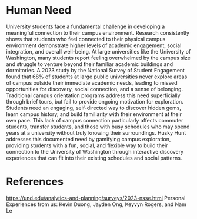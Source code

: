 # Human Need
University students face a fundamental challenge in developing a meaningful connection to their campus environment. Research consistently shows that students who feel connected to their physical campus environment demonstrate higher levels of academic engagement, social integration, and overall well-being. At large universities like the University of Washington, many students report feeling overwhelmed by the campus size and struggle to venture beyond their familiar academic buildings and dormitories. A 2023 study by the National Survey of Student Engagement found that 68% of students at large public universities never explore areas of campus outside their immediate academic needs, leading to missed opportunities for discovery, social connection, and a sense of belonging. Traditional campus orientation programs address this need superficially through brief tours, but fail to provide ongoing motivation for exploration. Students need an engaging, self-directed way to discover hidden gems, learn campus history, and build familiarity with their environment at their own pace. This lack of campus connection particularly affects commuter students, transfer students, and those with busy schedules who may spend years at a university without truly knowing their surroundings. Husky Hunt addresses this documented need by gamifying campus exploration, providing students with a fun, social, and flexible way to build their connection to the University of Washington through interactive discovery experiences that can fit into their existing schedules and social patterns.

# References
https://und.edu/analytics-and-planning/surveys/2023-nsse.html
Personal Experiences from us: Kevin Duong, Jayden Ong, Keyvyn Rogers, and Nam Le